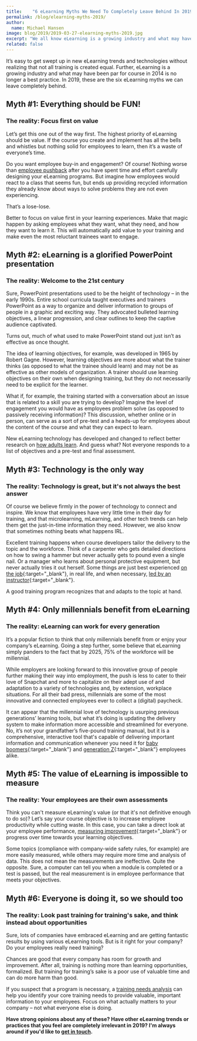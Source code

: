 ```yaml
---
title:    "6 eLearning Myths We Need To Completely Leave Behind In 2019 "
permalink: /blog/elearning-myths-2019/
author:
  name: Michael Hansen
image: blog/2019/2019-03-27-elearning-myths-2019.jpg
excerpt: "We all know eLearning is a growing industry and what may have been par for course in 2014 is no longer a best practice. In 2019, these are the six eLearning myths we can leave completely behind."
related: false
---
```


It’s easy to get swept up in new eLearning trends and technologies without realizing that not all training is created equal. Further, eLearning is a growing industry and what may have been par for course in 2014 is no longer a best practice. In 2019, these are the six eLearning myths we can leave completely behind.

## Myth #1: Everything should be FUN!

### The reality: Focus first on value

Let’s get this one out of the way first. The highest priority of eLearning should be value. If the course you create and implement has all the bells and whistles but nothing solid for employees to learn, then it’s a waste of everyone’s time.

Do you want employee buy-in and engagement? Of course! Nothing worse than [employee pushback](/blog/reduce-training-friction/) after you have spent time and effort carefully designing your eLearning programs. But imagine how employees would react to a class that seems fun, but ends up providing recycled information they already know about ways to solve problems they are not even experiencing.

That’s a lose-lose.

Better to focus on value first in your learning experiences. Make that magic happen by asking employees what they want, what they need, and how they want to learn it. This will automatically add value to your training and make even the most reluctant trainees want to engage.

## Myth #2: eLearning is a glorified PowerPoint presentation

### The reality: Welcome to the 21st century

Sure, PowerPoint presentations used to be the height of technology – in the early 1990s. Entire school curricula taught executives and trainers PowerPoint as a way to organize and deliver information to groups of people in a graphic and exciting way. They advocated bulleted learning objectives, a linear progression, and clear outlines to keep the captive audience captivated.

Turns out, much of what used to make PowerPoint stand out just isn’t as effective as once thought.

The idea of learning objectives, for example, was developed in 1965 by Robert Gagne. However, learning objectives are more about what the trainer thinks (as opposed to what the trainee should learn) and may not be as effective as other models of organization. A trainer should use learning objectives on their own when designing training, but they do not necessarily need to be explicit for the learner.

What if, for example, the training started with a conversation about an issue that is related to a skill you are trying to develop? Imagine the level of engagement you would have as employees problem solve (as opposed to passively receiving information)? This discussion, whether online or in person, can serve as a sort of pre-test and a heads-up for employees about the content of the course and what they can expect to learn.

New eLearning technology has developed and changed to reflect better research on [how adults learn](/blog/adult-learning-theory/). And guess what? Not everyone responds to a list of objectives and a pre-test and final assessment.

## Myth #3: Technology is the only way

### The reality: Technology is great, but it's not always the best answer

Of course we believe firmly in the power of technology to connect and inspire. We know that employees have very little time in their day for training, and that microlearning, mLearning, and other tech trends can help them get the just-in-time information they need. However, we also know that sometimes nothing beats what happens IRL.

Excellent training happens when course developers tailor the delivery to the topic and the workforce. Think of a carpenter who gets detailed directions on how to swing a hammer but never actually gets to pound even a single nail. Or a manager who learns about personal protective equipment, but never actually tries it out herself. Some things are just best experienced [on the job](/blog/on-the-job-training-advantages/){:target="_blank"}, in real life, and when necessary, [led by an instructor](/blog/instructor-led-training-vs-elearning/){:target="_blank"}.

A good training program recognizes that and adapts to the topic at hand.

## Myth #4: Only millennials benefit from eLearning

### The reality: eLearning can work for every generation

It’s a popular fiction to think that only millennials benefit from or enjoy your company’s eLearning. Going a step further, some believe that eLearning simply panders to the fact that by 2025, 75% of the workforce will be millennial.

While employers are looking forward to this innovative group of people further making their way into employment, the push is less to cater to their love of Snapchat and more to capitalize on their adept use of and adaptation to a variety of technologies and, by extension, workplace situations. For all their bad press, millennials are some of the most innovative and connected employees ever to collect a (digital) paycheck.

It can appear that the millennial love of technology is usurping previous generations’ learning tools, but what it’s doing is updating the delivery system to make information more accessible and streamlined for everyone. No, it’s not your grandfather’s five-pound training manual, but it is a comprehensive, interactive tool that's capable of delivering important information and communication whenever you need it for [baby boomers](https://elearningindustry.com/8-important-characteristics-baby-boomers-elearning-professionals-know){:target="_blank"} and [generation Z](https://elearningindustry.com/gen-z-training-next-generation-in-corporate-america){:target="_blank"} employees alike.

## Myth #5: The value of eLearning is impossible to measure

### The reality: Your employees are their own assessments

Think you can't measure eLearning's value (or that it's not definitive enough to do so)? Let’s say your course objective is to increase employee productivity while cutting waste. In this case, you can take a direct look at your employee performance, [measuring improvement](/blog/how-to-keep-track-of-training/){:target="_blank"} or progress over time towards your learning objectives.

Some topics (compliance with company-wide safety rules, for example) are more easily measured, while others may require more time and analysis of data. This does not mean the measurements are ineffective. Quite the opposite. Sure, a computer can tell you when a module is completed or a test is passed, but the real measurement is in employee performance that meets your objectives.

## Myth #6: Everyone is doing it, so we should too

### The reality: Look past training for training's sake, and think instead about opportunities

Sure, lots of companies have embraced eLearning and are getting fantastic results by using various eLearning tools. But is it right for your company? Do your employees really need training?

Chances are good that every company has room for growth and improvement. After all, training is nothing more than learning opportunities, formalized. But training for training’s sake is a poor use of valuable time and can do more harm than good.

If you suspect that a program is necessary, a [training needs analysis](/blog/training-needs-analysis/) can help you identify your core training needs to provide valuable, important information to your employees. Focus on what actually matters to your company – not what everyone else is doing.

<strong>Have strong opinions about any of these? Have other eLearning trends or practices that you feel are completely irrelevant in 2019? I'm always around if you'd like to [get in touch](/contact).</strong>
